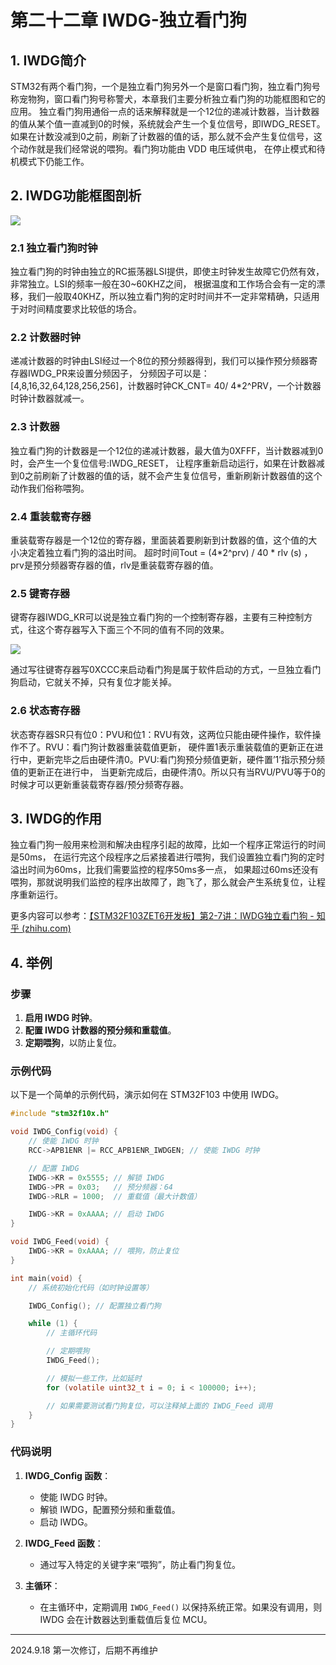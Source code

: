 # 第二十二章 IWDG-独立看门狗

## 1. IWDG简介

STM32有两个看门狗，一个是独立看门狗另外一个是窗口看门狗，独立看门狗号称宠物狗，窗口看门狗号称警犬，本章我们主要分析独立看门狗的功能框图和它的应用。 独立看门狗用通俗一点的话来解释就是一个12位的递减计数器，当计数器的值从某个值一直减到0的时候，系统就会产生一个复位信号，即IWDG_RESET。 如果在计数没减到0之前，刷新了计数器的值的话，那么就不会产生复位信号，这个动作就是我们经常说的喂狗。看门狗功能由 VDD 电压域供电， 在停止模式和待机模式下仍能工作。

## 2. IWDG功能框图剖析

![](https://doc.embedfire.com/mcu/stm32/f103zhinanzhe/std/zh/latest/_images/IWDG002.png)

### 2.1 独立看门狗时钟

独立看门狗的时钟由独立的RC振荡器LSI提供，即使主时钟发生故障它仍然有效，非常独立。LSI的频率一般在30~60KHZ之间， 根据温度和工作场合会有一定的漂移，我们一般取40KHZ，所以独立看门狗的定时时间并不一定非常精确，只适用于对时间精度要求比较低的场合。

### 2.2 计数器时钟

递减计数器的时钟由LSI经过一个8位的预分频器得到，我们可以操作预分频器寄存器IWDG_PR来设置分频因子， 分频因子可以是：[4,8,16,32,64,128,256,256]，计数器时钟CK_CNT= 40/ 4*2^PRV，一个计数器时钟计数器就减一。

### 2.3 计数器

独立看门狗的计数器是一个12位的递减计数器，最大值为0XFFF，当计数器减到0时，会产生一个复位信号:IWDG_RESET， 让程序重新启动运行，如果在计数器减到0之前刷新了计数器的值的话，就不会产生复位信号，重新刷新计数器值的这个动作我们俗称喂狗。

### 2.4 重装载寄存器

重装载寄存器是一个12位的寄存器，里面装着要刷新到计数器的值，这个值的大小决定着独立看门狗的溢出时间。 超时时间Tout = (4*2^prv) / 40 * rlv (s) ，prv是预分频器寄存器的值，rlv是重装载寄存器的值。

### 2.5 键寄存器

键寄存器IWDG_KR可以说是独立看门狗的一个控制寄存器，主要有三种控制方式，往这个寄存器写入下面三个不同的值有不同的效果。

![](https://doc.embedfire.com/mcu/stm32/f103zhinanzhe/std/zh/latest/_images/IWDG01.png)

通过写往键寄存器写0XCCC来启动看门狗是属于软件启动的方式，一旦独立看门狗启动，它就关不掉，只有复位才能关掉。

### 2.6 状态寄存器

状态寄存器SR只有位0：PVU和位1：RVU有效，这两位只能由硬件操作，软件操作不了。RVU：看门狗计数器重装载值更新， 硬件置1表示重装载值的更新正在进行中，更新完毕之后由硬件清0。PVU:看门狗预分频值更新，硬件置’1’指示预分频值的更新正在进行中， 当更新完成后，由硬件清0。所以只有当RVU/PVU等于0的时候才可以更新重装载寄存器/预分频寄存器。

## 3. IWDG的作用

独立看门狗一般用来检测和解决由程序引起的故障，比如一个程序正常运行的时间是50ms， 在运行完这个段程序之后紧接着进行喂狗，我们设置独立看门狗的定时溢出时间为60ms，比我们需要监控的程序50ms多一点， 如果超过60ms还没有喂狗，那就说明我们监控的程序出故障了，跑飞了，那么就会产生系统复位，让程序重新运行。

更多内容可以参考：[【STM32F103ZET6开发板】第2-7讲：IWDG独立看门狗 - 知乎 (zhihu.com)](https://zhuanlan.zhihu.com/p/644072211)

## 4. 举例

### 步骤

1. **启用 IWDG 时钟**。
2. **配置 IWDG 计数器的预分频和重载值**。
3. **定期喂狗**，以防止复位。

### 示例代码

以下是一个简单的示例代码，演示如何在 STM32F103 中使用 IWDG。

```c
#include "stm32f10x.h"

void IWDG_Config(void) {
    // 使能 IWDG 时钟
    RCC->APB1ENR |= RCC_APB1ENR_IWDGEN; // 使能 IWDG 时钟

    // 配置 IWDG
    IWDG->KR = 0x5555; // 解锁 IWDG
    IWDG->PR = 0x03;   // 预分频器：64
    IWDG->RLR = 1000;  // 重载值（最大计数值）

    IWDG->KR = 0xAAAA; // 启动 IWDG
}

void IWDG_Feed(void) {
    IWDG->KR = 0xAAAA; // 喂狗，防止复位
}

int main(void) {
    // 系统初始化代码（如时钟设置等）

    IWDG_Config(); // 配置独立看门狗

    while (1) {
        // 主循环代码

        // 定期喂狗
        IWDG_Feed();

        // 模拟一些工作，比如延时
        for (volatile uint32_t i = 0; i < 100000; i++);

        // 如果需要测试看门狗复位，可以注释掉上面的 IWDG_Feed 调用
    }
}
```

### 代码说明

1. **IWDG_Config 函数**：
   
   - 使能 IWDG 时钟。
   - 解锁 IWDG，配置预分频和重载值。
   - 启动 IWDG。

2. **IWDG_Feed 函数**：
   
   - 通过写入特定的关键字来“喂狗”，防止看门狗复位。

3. **主循环**：
   
   - 在主循环中，定期调用 `IWDG_Feed()` 以保持系统正常。如果没有调用，则 IWDG 会在计数器达到重载值后复位 MCU。

---

2024.9.18 第一次修订，后期不再维护
